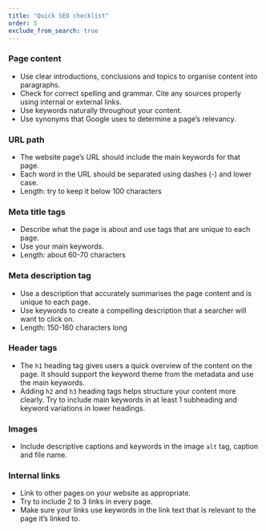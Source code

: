 ```yaml
---
title: "Quick SEO checklist"
order: 5
exclude_from_search: true
---
```


### Page content

- Use clear introductions, conclusions and topics to organise content into paragraphs.
- Check for correct spelling and grammar. Cite any sources properly using internal or external links.
- Use keywords naturally throughout your content.
- Use synonyms that Google uses to determine a page’s relevancy.

### URL path

- The website page’s URL should include the main keywords for that page.
- Each word in the URL should be separated using dashes (-) and lower case.
- Length: try to keep it below 100 characters

### Meta title tags

- Describe what the page is about and use tags that are unique to each page. 
- Use your main keywords.
- Length: about 60-70 characters

### Meta description tag

- Use a description that accurately summarises the page content and is unique to each page. 
- Use keywords to create a compelling description that a searcher will want to click on.
- Length: 150-160 characters long

### Header tags

- The `h1` heading tag gives users a quick overview of the content on the page. It should support the keyword theme from the metadata and use the main keywords. 
- Adding `h2` and `h3` heading tags helps structure your content more clearly. Try to include main keywords in at least 1 subheading and keyword variations in lower headings.

### Images

- Include descriptive captions and keywords in the image `alt` tag, caption and file name.

### Internal links

- Link to other pages on your website as appropriate.
- Try to include 2 to 3 links in every page.
- Make sure your links use keywords in the link text that is relevant to the page it’s linked to.
